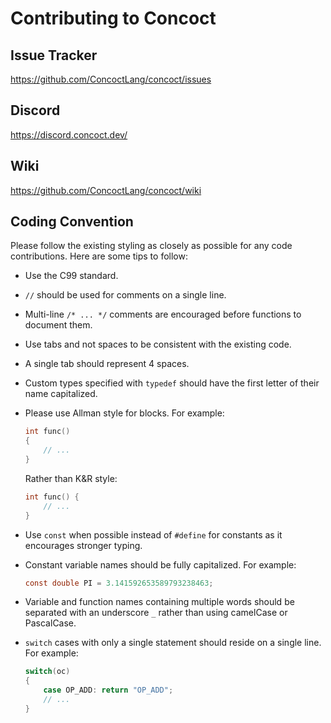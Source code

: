 # Contributing to Concoct

## Issue Tracker

https://github.com/ConcoctLang/concoct/issues

## Discord

https://discord.concoct.dev/

## Wiki

https://github.com/ConcoctLang/concoct/wiki

## Coding Convention

Please follow the existing styling as closely as possible for any code contributions. Here are some tips to follow:

* Use the C99 standard.

* `//` should be used for comments on a single line.

* Multi-line `/* ... */` comments are encouraged before functions to document them.

* Use tabs and not spaces to be consistent with the existing code.

* A single tab should represent 4 spaces.

* Custom types specified with `typedef` should have the first letter of their name capitalized.

* Please use Allman style for blocks. For example:
   ```c
   int func()
   {
       // ...
   }
   ```
   Rather than K&R style:
   ```c
   int func() {
       // ...
   }
   ```

* Use `const` when possible instead of `#define` for constants as it encourages stronger typing.

* Constant variable names should be fully capitalized. For example:
   ```c
   const double PI = 3.141592653589793238463;
   ```

* Variable and function names containing multiple words should be separated with an underscore `_` rather than using camelCase or PascalCase.

* `switch` cases with only a single statement should reside on a single line. For example:
   ```c
   switch(oc)
   {
       case OP_ADD: return "OP_ADD";
       // ...
   }
   ```
